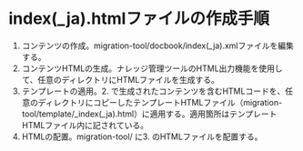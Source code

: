 # index(_ja).htmlファイルの作成手順

1. コンテンツの作成。migration-tool/docbook/index(_ja).xmlファイルを編集する。
2. コンテンツHTMLの生成。ナレッジ管理ツールのHTML出力機能を使用して、任意のディレクトリにHTMLファイルを生成する。
3. テンプレートの適用。2. で生成されたコンテンツを含むHTMLコードを、任意のディレクトリにコピーしたテンプレートHTMLファイル（migration-tool/template/_index(_ja).html）に適用する。適用箇所はテンプレートHTMLファイル内に記されている。
4. HTMLの配置。migration-tool/ に3. のHTMLファイルを配置する。

